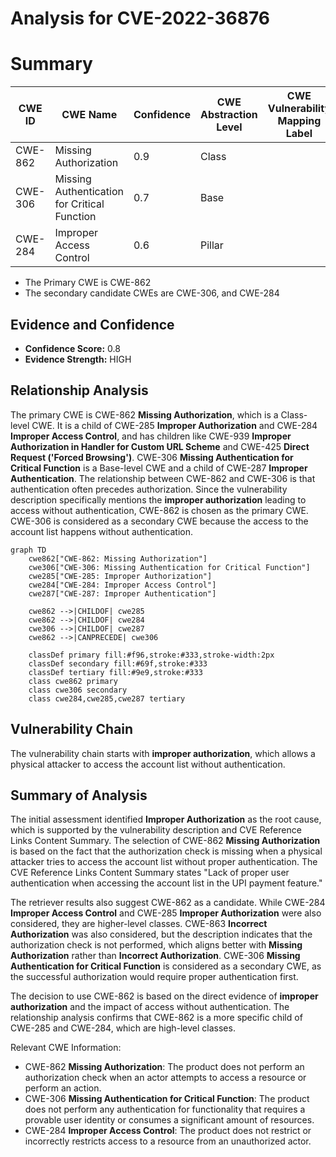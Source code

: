 # Analysis for CVE-2022-36876

# Summary
| CWE ID  | CWE Name                                                     | Confidence | CWE Abstraction Level | CWE Vulnerability Mapping Label | CWE-Vulnerability Mapping Notes |
| ------- | ------------------------------------------------------------ | ---------- | ----------------------- | ------------------------------- | ----------------------------- |
| CWE-862 | Missing Authorization                                        | 0.9        | Class                   |                                 | Allowed-with-Review           |
| CWE-306 | Missing Authentication for Critical Function               | 0.7        | Base                    |                                 | Allowed                       |
| CWE-284 | Improper Access Control                                      | 0.6        | Pillar                  |                                 | Discouraged                   |

- The Primary CWE is CWE-862
- The secondary candidate CWEs are CWE-306, and CWE-284

## Evidence and Confidence

*   **Confidence Score:** 0.8
*   **Evidence Strength:** HIGH

## Relationship Analysis
The primary CWE is CWE-862 **Missing Authorization**, which is a Class-level CWE. It is a child of CWE-285 **Improper Authorization** and CWE-284 **Improper Access Control**, and has children like CWE-939 **Improper Authorization in Handler for Custom URL Scheme** and CWE-425 **Direct Request ('Forced Browsing')**. CWE-306 **Missing Authentication for Critical Function** is a Base-level CWE and a child of CWE-287 **Improper Authentication**. The relationship between CWE-862 and CWE-306 is that authentication often precedes authorization. Since the vulnerability description specifically mentions the **improper authorization** leading to access without authentication, CWE-862 is chosen as the primary CWE. CWE-306 is considered as a secondary CWE because the access to the account list happens without authentication.

```mermaid
graph TD
    cwe862["CWE-862: Missing Authorization"]
    cwe306["CWE-306: Missing Authentication for Critical Function"]
    cwe285["CWE-285: Improper Authorization"]
    cwe284["CWE-284: Improper Access Control"]
    cwe287["CWE-287: Improper Authentication"]

    cwe862 -->|CHILDOF| cwe285
    cwe862 -->|CHILDOF| cwe284
    cwe306 -->|CHILDOF| cwe287
    cwe862 -->|CANPRECEDE| cwe306

    classDef primary fill:#f96,stroke:#333,stroke-width:2px
    classDef secondary fill:#69f,stroke:#333
    classDef tertiary fill:#9e9,stroke:#333
    class cwe862 primary
    class cwe306 secondary
    class cwe284,cwe285,cwe287 tertiary
```

## Vulnerability Chain
The vulnerability chain starts with **improper authorization**, which allows a physical attacker to access the account list without authentication.

## Summary of Analysis
The initial assessment identified **Improper Authorization** as the root cause, which is supported by the vulnerability description and CVE Reference Links Content Summary. The selection of CWE-862 **Missing Authorization** is based on the fact that the authorization check is missing when a physical attacker tries to access the account list without proper authentication. The CVE Reference Links Content Summary states "Lack of proper user authentication when accessing the account list in the UPI payment feature."

The retriever results also suggest CWE-862 as a candidate. While CWE-284 **Improper Access Control** and CWE-285 **Improper Authorization** were also considered, they are higher-level classes. CWE-863 **Incorrect Authorization** was also considered, but the description indicates that the authorization check is not performed, which aligns better with **Missing Authorization** rather than **Incorrect Authorization**. CWE-306 **Missing Authentication for Critical Function** is considered as a secondary CWE, as the successful authorization would require proper authentication first.

The decision to use CWE-862 is based on the direct evidence of **improper authorization** and the impact of access without authentication. The relationship analysis confirms that CWE-862 is a more specific child of CWE-285 and CWE-284, which are high-level classes.

Relevant CWE Information:
- CWE-862 **Missing Authorization**: The product does not perform an authorization check when an actor attempts to access a resource or perform an action.
- CWE-306 **Missing Authentication for Critical Function**: The product does not perform any authentication for functionality that requires a provable user identity or consumes a significant amount of resources.
- CWE-284 **Improper Access Control**: The product does not restrict or incorrectly restricts access to a resource from an unauthorized actor.